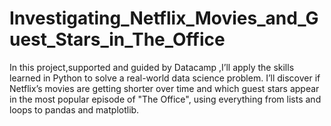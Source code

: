 # Investigating_Netflix_Movies_and_Guest_Stars_in_The_Office

In this project,supported and guided by Datacamp ,I’ll apply the skills learned in Python to solve a real-world data science problem. 
I’ll discover if Netflix’s movies are getting shorter over time and which guest stars appear in the most popular episode of "The Office", using everything from lists and loops to pandas and matplotlib.
